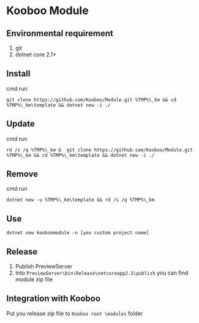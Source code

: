 # Kooboo Module

## Environmental requirement
1. git
2. dotnet core 2.1+

## Install
cmd run

```git clone https://github.com/Kooboo/Module.git %TMP%\_km && cd %TMP%\_km\template && dotnet new -i ./```
## Update
cmd run

```rd /s /q %TMP%\_km &  git clone https://github.com/Kooboo/Module.git %TMP%\_km && cd %TMP%\_km\template && dotnet new -i ./```
## Remove
cmd run

```dotnet new -u %TMP%\_km\template && rd /s /q %TMP%\_km```

## Use
```dotnet new kooboomodule -n [you custom project name]```

## Release
1. Publish PreviewServer
2. Into ```PreviewServer\bin\Release\netcoreapp2.1\publish``` you can find module zip file

## Integration with Kooboo
Put you release zip file to ```Kooboo root \modules``` folder

